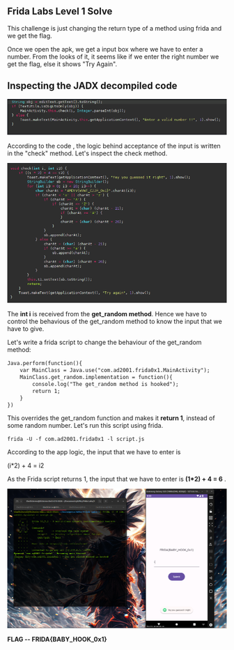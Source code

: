 ## Frida Labs Level 1 Solve

This challenge is just changing the return type of a method using frida and we get the flag.

Once we open the apk, we get a input box where we have to enter a number. From the looks of it, it seems like if we enter the right number we get the flag, else it shows "Try Again".


## Inspecting the JADX decompiled code

![image](images/1.png)

According to the code , the logic behind acceptance of the input is written in the "check" method. Let's inspect the check method.

![image](images/2.png)

The **int i** is received from the **get_random method**. Hence we have to control the behavious of the get_random method to know the input that we have to give.

Let's write a frida script to change the behaviour of the get_random method: 

```
Java.perform(function(){
	var MainClass = Java.use("com.ad2001.frida0x1.MainActivity");
	MainClass.get_random.implementation = function(){
		console.log("The get_random method is hooked");
		return 1;
	}
})
```

This overrides the get_random function and makes it **return 1**, instead of some random number. Let's run this script using frida.

```
frida -U -f com.ad2001.frida0x1 -l script.js
```

According to the app logic, the input that we have to enter is 

(i*2) + 4 = i2

As the Frida script returns 1, the input that we have to enter is **(1*2) + 4 = 6** . 

![image](images/3.png)

**FLAG -- FRIDA{BABY_HOOK_0x1}**
